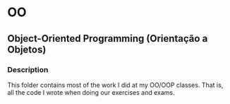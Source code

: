 # OO

## Object-Oriented Programming (Orientação a Objetos)

### Description

This folder contains most of the work I did at my OO/OOP classes. That is, all the code I wrote when doing our exercises and exams.

